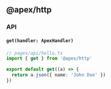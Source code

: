 ## @apex/http

### API

#### `get(handler: ApexHandler)`

```typescript
// pages/api/hello.ts
import { get } from '@apex/http'

export default get((a) => {
  return a.json({ name: 'John Doe' })
})
```
